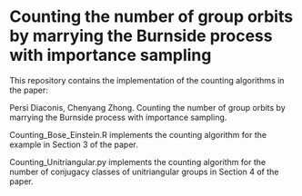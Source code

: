 # Counting the number of group orbits by marrying the Burnside process with importance sampling

This repository contains the implementation of the counting algorithms in the paper:

Persi Diaconis, Chenyang Zhong. Counting the number of group orbits by marrying the Burnside process with importance sampling. 

Counting_Bose_Einstein.R implements the counting algorithm for the example in Section 3 of the paper.

Counting_Unitriangular.py implements the counting algorithm for the number of conjugacy classes of unitriangular groups in Section 4 of the paper.
